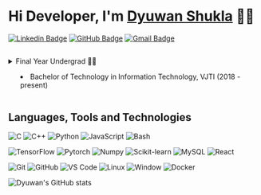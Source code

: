 <!-- Resources -->

<!-- https://dev.to/envoy_/150-badges-for-github-pnk -->
<!-- https://simpleicons.org/ -->
<!-- https://shields.io/ -->


# Hi Developer, I'm <a href="https://www.linkedin.com/in/dyuwan-shukla//">Dyuwan Shukla</a> 👋🏼

[![Linkedin Badge](https://img.shields.io/badge/-dyuwan-blue?style=flat-square&logo=Linkedin&logoColor=white&link=https://www.linkedin.com/in/dyuwan-shukla/)](https://www.linkedin.com/in/dyuwan-shukla/ "Connect on LinkedIn")
[![GitHub Badge](https://img.shields.io/badge/-dyuwan-181717?style=flat-square&logo=github&logoColor=white&link=https://github.com/dyuwan)](https://github.com/dyuwan/ "Follow on GitHub")
[![Gmail Badge](https://img.shields.io/badge/-dyuwanshukla@gmail.com-c14438?style=flat-square&logo=Gmail&logoColor=white&link=mailto:dyuwanshukla@gmail.com)](mailto:dyuwanshukla@gmail.com "Connect via Email")

## 

<details>
<summary>Final Year Undergrad 👨‍🔬
<ul>
  <li>Bachelor of Technology in Information Technology, VJTI (2018 - present)</li>
</ul>
</summary>
</details>

## Languages, Tools and Technologies

![C](https://img.shields.io/badge/C-00599C?style=flat-square&logo=c&logoColor=white)
![C++](https://img.shields.io/badge/C%2B%2B-00599C?style=flat-square&logo=c%2B%2B&logoColor=white)
![Python](https://img.shields.io/badge/Python-3776AB?style=flat-square&logo=python&logoColor=white)
![JavaScript](https://img.shields.io/badge/JavaScript-F7DF1E?style=flat-square&logo=javascript&logoColor=black)
![Bash](https://img.shields.io/badge/Bash-121011?style=flat-square&logo=gnu-bash&logoColor=white)

![TensorFlow](https://img.shields.io/badge/TensorFlow-FF6F00?style=flat-square&logo=TensorFlow&logoColor=white)
![Pytorch](https://img.shields.io/badge/Pytorch-EE4C2C?style=flat-square&logo=Pytorch&logoColor=white)
![Numpy](https://img.shields.io/badge/Numpy-013243?style=flat-square&logo=Numpy)
![Scikit-learn](https://img.shields.io/badge/Scikit%20Learn-F7931E?style=flat-square&logo=scikit-learn&logoColor=white)
![MySQL](https://img.shields.io/badge/MySQL-4479A1?style=flat-square&logo=mysql&logoColor=white)
![React](https://img.shields.io/badge/React-20232A?style=flat-square&logo=react&logoColor=61DAFB)

![Git](https://img.shields.io/badge/-Git-F05032?style=flat-square&logo=git&logoColor=white)
![GitHub](https://img.shields.io/badge/-GitHub-181717?style=flat-square&logo=github)
![VS Code](https://img.shields.io/badge/-VS%20Code-007ACC?style=flat-square&logo=visual-studio-code)
![Linux](https://img.shields.io/badge/Linux-FCC624?style=flat-square&logo=linux&logoColor=black)
![Window](https://img.shields.io/badge/Windows-0078D6?style=flat-square&logo=windows&logoColor=white)
![Docker](https://img.shields.io/badge/-Docker-2496ED?style=flat-square&logo=docker&logoColor=white)

![Dyuwan's GitHub stats](https://github-readme-stats.vercel.app/api?username=dyuwan&theme=default&show_icons=true&count_private=true&include_all_commits=true)
